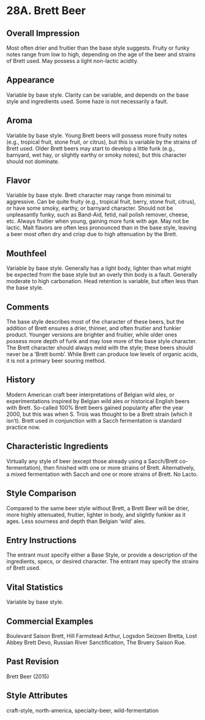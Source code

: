 # 28A. Brett Beer

## Overall Impression

Most often drier and fruitier than the base style suggests. Fruity or funky notes range from low to high, depending on the age of the beer and strains of Brett used. May possess a light non-lactic acidity.

## Appearance

Variable by base style. Clarity can be variable, and depends on the base style and ingredients used. Some haze is not necessarily a fault.

## Aroma

Variable by base style. Young Brett beers will possess more fruity notes (e.g., tropical fruit, stone fruit, or citrus), but this is variable by the strains of Brett used. Older Brett beers may start to develop a little funk (e.g., barnyard, wet hay, or slightly earthy or smoky notes), but this character should not dominate.

## Flavor

Variable by base style. Brett character may range from minimal to aggressive. Can be quite fruity (e.g., tropical fruit, berry, stone fruit, citrus), or have some smoky, earthy, or barnyard character. Should not be unpleasantly funky, such as Band-Aid, fetid, nail polish remover, cheese, etc. Always fruitier when young, gaining more funk with age. May not be lactic. Malt flavors are often less pronounced than in the base style, leaving a beer most often dry and crisp due to high attenuation by the Brett.

## Mouthfeel

Variable by base style. Generally has a light body, lighter than what might be expected from the base style but an overly thin body is a fault. Generally moderate to high carbonation. Head retention is variable, but often less than the base style.

## Comments

The base style describes most of the character of these beers, but the addition of Brett ensures a drier, thinner, and often fruitier and funkier product. Younger versions are brighter and fruitier, while older ones possess more depth of funk and may lose more of the base style character. The Brett character should always meld with the style; these beers should never be a ‘Brett bomb’. While Brett can produce low levels of organic acids, it is not a primary beer souring method.

## History

Modern American craft beer interpretations of Belgian wild ales, or experimentations inspired by Belgian wild ales or historical English beers with Brett. So-called 100% Brett beers gained popularity after the year 2000, but this was when S. Trois was thought to be a Brett strain (which it isn’t). Brett used in conjunction with a Sacch fermentation is standard practice now.

## Characteristic Ingredients

Virtually any style of beer (except those already using a Sacch/Brett co-fermentation), then finished with one or more strains of Brett. Alternatively, a mixed fermentation with Sacch and one or more strains of Brett. No Lacto.

## Style Comparison

Compared to the same beer style without Brett, a Brett Beer will be drier, more highly attenuated, fruitier, lighter in body, and slightly funkier as it ages. Less sourness and depth than Belgian ‘wild’ ales.

## Entry Instructions

The entrant must specify either a Base Style, or provide a description of the ingredients, specs, or desired character. The entrant may specify the strains of Brett used.

## Vital Statistics

Variable by base style.

## Commercial Examples

Boulevard Saison Brett, Hill Farmstead Arthur, Logsdon Seizoen Bretta, Lost Abbey Brett Devo, Russian River Sanctification, The Bruery Saison Rue.

## Past Revision

Brett Beer (2015)

## Style Attributes

craft-style, north-america, specialty-beer, wild-fermentation